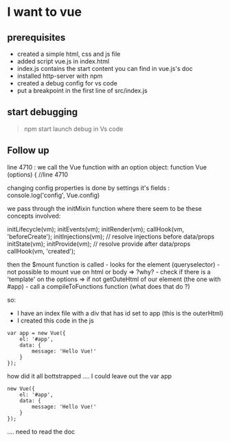 # I want to vue

## prerequisites

- created a simple html, css and js file 
- added script vue.js in index.html
- index.js contains the start content you can find in vue.js's doc
- installed http-server with npm
- created a debug config for vs code
- put a breakpoint in the first line of src/index.js

## start debugging

> npm start
> launch debug in Vs code

## Follow up

line 4710 : we call the Vue function with an option object:
function Vue (options) { //line 4710

changing config properties is done by settings it's fields : console.log('config', Vue.config)

we pass through the initMixin function where there seem to be these concepts involved:

initLifecycle(vm);
initEvents(vm);
initRender(vm);
callHook(vm, 'beforeCreate');
initInjections(vm); // resolve injections before data/props
initState(vm);
initProvide(vm); // resolve provide after data/props
callHook(vm, 'created');

then the $mount function is called 
    - looks for the element (queryselector)
    - not possible to mount vue on html or body => ?why?
    - check if there is a 'template' on the options => if not getOuteHtml of our element (the one with #app)
    - call a compileToFunctions function (what does that do ?)
    
so:
- I have an index file with a div that has id set to app (this is the outerHtml)
- I created this code in the js

```
var app = new Vue({ 
    el: '#app',
    data: {
        message: 'Hello Vue!'
    }
});
```

how did it all bottstrapped .... 
I could leave out the var app
```
new Vue({ 
    el: '#app',
    data: {
        message: 'Hello Vue!'
    }
});
```
.... need to read the doc



